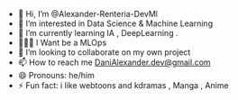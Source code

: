 - 👋 Hi, I’m @Alexander-Renteria-DevMl
- 👀 I’m interested in Data Science & Machine Learning
- 🌱 I’m currently learning IA , DeepLearning .
- 🧑🏾‍💻 I Want be a MLOps
- 💞️ I’m looking to collaborate on my own project
- 📫 How to reach me DaniAlexander.dev@gmail.com
- 😄 Pronouns: he/him
- ⚡ Fun fact: i like webtoons and kdramas , Manga , Anime

<!---
Alexander-Renteria-DevMl/Alexander-Renteria-DevMl is a ✨ special ✨ repository because its `README.md` (this file) appears on your GitHub profile.
You can click the Preview link to take a look at your changes.
--->
